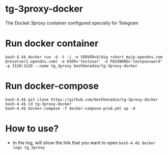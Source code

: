 # tg-3proxy-docker
The Docket 3proxy container configured specially for Telegram

# Run docker container
```
bash-4.4$ docker run -d -t -i -e SERVER=$(dig +short myip.opendns.com @resolver1.opendns.com) -e USER='testuser' -e PASSWORD='testpassword' -p 3128:3128 --name tg_3proxy beshkenadze/tg-3proxy-docker
```

# Run docker-compose
```
bash-4.4$ git clone https://github.com/beshkenadze/tg-3proxy-docker
bash-4.4$ cd tg-3proxy-docker
bash-4.4$ docker-compose -f docker-compose-prod.yml up -d
```

# How to use?
* In the log, will show the link that you want to open
```bash-4.4$ docker logs tg_3proxy```